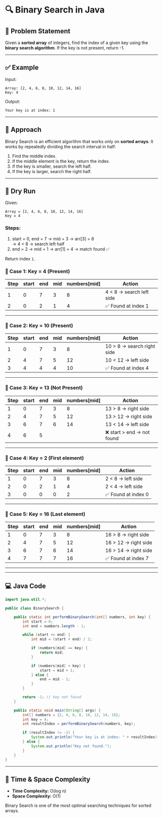 
# 🔍 Binary Search in Java

## 🧩 Problem Statement

Given a **sorted array** of integers, find the index of a given key using the **binary search algorithm**. If the key is not present, return -1.

---

## ✅ Example

Input:
```
Array: [2, 4, 6, 8, 10, 12, 14, 16]
Key: 4
```

Output:
```
Your key is at index: 1
```

---

## 🧠 Approach

Binary Search is an efficient algorithm that works only on **sorted arrays**. It works by repeatedly dividing the search interval in half:

1. Find the middle index.
2. If the middle element is the key, return the index.
3. If the key is smaller, search the left half.
4. If the key is larger, search the right half.

---

## 🔁 Dry Run

Given:
```
Array = [2, 4, 6, 8, 10, 12, 14, 16]
Key = 4
```

### Steps:

1. start = 0, end = 7 → mid = 3 → arr[3] = 8  
   → 4 < 8 → search left half  
2. end = 2 → mid = 1 → arr[1] = 4 → match found ✅

Return index `1`.

### 🔹 Case 1: Key = 4 (Present)

| Step | start | end | mid | numbers[mid] | Action                     |
|------|-------|-----|-----|--------------|----------------------------|
| 1    | 0     | 7   | 3   | 8            | 4 < 8 → search left side   |
| 2    | 0     | 2   | 1   | 4            | ✅ Found at index 1        |

---

### 🔹 Case 2: Key = 10 (Present)

| Step | start | end | mid | numbers[mid] | Action                     |
|------|-------|-----|-----|--------------|----------------------------|
| 1    | 0     | 7   | 3   | 8            | 10 > 8 → search right side |
| 2    | 4     | 7   | 5   | 12           | 10 < 12 → left side        |
| 3    | 4     | 4   | 4   | 10           | ✅ Found at index 4        |

---

### 🔹 Case 3: Key = 13 (Not Present)

| Step | start | end | mid | numbers[mid] | Action                     |
|------|-------|-----|-----|--------------|----------------------------|
| 1    | 0     | 7   | 3   | 8            | 13 > 8 → right side        |
| 2    | 4     | 7   | 5   | 12           | 13 > 12 → right side       |
| 3    | 6     | 7   | 6   | 14           | 13 < 14 → left side        |
| 4    | 6     | 5   |     |              | ❌ start > end → not found |

---

### 🔹 Case 4: Key = 2 (First element)

| Step | start | end | mid | numbers[mid] | Action                     |
|------|-------|-----|-----|--------------|----------------------------|
| 1    | 0     | 7   | 3   | 8            | 2 < 8 → left side          |
| 2    | 0     | 2   | 1   | 4            | 2 < 4 → left side          |
| 3    | 0     | 0   | 0   | 2            | ✅ Found at index 0        |

---

### 🔹 Case 5: Key = 16 (Last element)

| Step | start | end | mid | numbers[mid] | Action                     |
|------|-------|-----|-----|--------------|----------------------------|
| 1    | 0     | 7   | 3   | 8            | 16 > 8 → right side        |
| 2    | 4     | 7   | 5   | 12           | 16 > 12 → right side       |
| 3    | 6     | 7   | 6   | 14           | 16 > 14 → right side       |
| 4    | 7     | 7   | 7   | 16           | ✅ Found at index 7        |

---
---

## 💻 Java Code

```java
import java.util.*;

public class BinarySearch {

    public static int performBinarySearch(int[] numbers, int key) {
        int start = 0;
        int end = numbers.length - 1;

        while (start <= end) {
            int mid = (start + end) / 2;

            if (numbers[mid] == key) {
                return mid;
            }

            if (numbers[mid] < key) {
                start = mid + 1;
            } else {
                end = mid - 1;
            }
        }

        return -1; // key not found
    }

    public static void main(String[] args) {
        int[] numbers = {2, 4, 6, 8, 10, 12, 14, 16};
        int key = 4;
        int resultIndex = performBinarySearch(numbers, key);

        if (resultIndex != -1) {
            System.out.println("Your key is at index: " + resultIndex);
        } else {
            System.out.println("Key not found.");
        }
    }
}
```

---

## 📌 Time & Space Complexity

- **Time Complexity:** O(log n)
- **Space Complexity:** O(1)

Binary Search is one of the most optimal searching techniques for sorted arrays.
